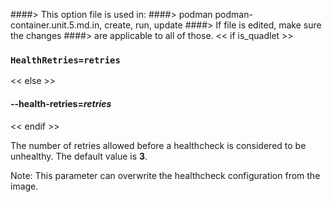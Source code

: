 ####> This option file is used in:
####>   podman podman-container.unit.5.md.in, create, run, update
####> If file is edited, make sure the changes
####> are applicable to all of those.
<< if is_quadlet >>
### `HealthRetries=retries`
<< else >>
#### **--health-retries**=*retries*
<< endif >>

The number of retries allowed before a healthcheck is considered to be unhealthy. The default value is **3**.

Note: This parameter can overwrite the healthcheck configuration from the image.
